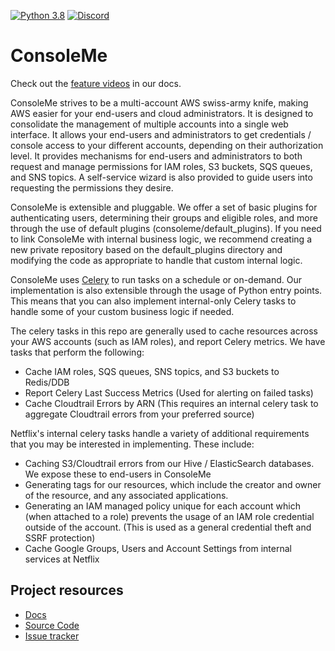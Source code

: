 [![Python 3.8](https://img.shields.io/badge/python-3.8-blue.svg)](https://www.python.org/downloads/release/python-386/)
[![Discord](https://img.shields.io/discord/730908778299523072?label=Discord&logo=discord&style=flat-square)](https://discord.gg/tZ8S7Yg)

# ConsoleMe

Check out the [feature videos](https://hawkins.gitbook.io/consoleme/-MIbeRYdUmUbgMDIomQv/feature-videos) in our docs.

ConsoleMe strives to be a multi-account AWS swiss-army knife, making AWS easier for your end-users and cloud administrators.
It is designed to consolidate the management of multiple accounts into a single web interface. It allows your end-users
and administrators to get credentials / console access to your different accounts, depending on their authorization
level. It provides mechanisms for end-users and administrators to both request and manage permissions for IAM roles,
S3 buckets, SQS queues, and SNS topics. A self-service wizard is also provided to guide users into requesting the
permissions they desire.

ConsoleMe is extensible and pluggable. We offer a set of basic plugins for authenticating users, determining their
groups and eligible roles, and more through the use of default plugins (consoleme/default_plugins).
If you need to link ConsoleMe with internal business logic, we recommend creating a new private repository
based on the default_plugins directory and modifying the code as appropriate to handle that custom internal logic.

ConsoleMe uses [Celery](https://github.com/celery/celery/) to run tasks on a schedule or on-demand. Our implementation
is also extensible through the usage of Python entry points. This means that you can also implement internal-only
Celery tasks to handle some of your custom business logic if needed.

The celery tasks in this repo are generally used to cache resources across your AWS accounts (such as IAM roles),
and report Celery metrics. We have tasks that perform the following:

- Cache IAM roles, SQS queues, SNS topics, and S3 buckets to Redis/DDB
- Report Celery Last Success Metrics (Used for alerting on failed tasks)
- Cache Cloudtrail Errors by ARN (This requires an internal celery task to aggregate Cloudtrail errors from your
  preferred source)

Netflix's internal celery tasks handle a variety of additional requirements that you may
be interested in implementing. These include:

- Caching S3/Cloudtrail errors from our Hive / ElasticSearch databases. We expose these to end-users in ConsoleMe
- Generating tags for our resources, which include the creator and owner of the resource, and any associated applications.
- Generating an IAM managed policy unique for each account which (when attached to a role) prevents the usage of an IAM
  role credential outside of the account. (This is used as a general credential theft and SSRF protection)
- Cache Google Groups, Users and Account Settings from internal services at Netflix

## Project resources

- [Docs](https://hawkins.gitbook.io/consoleme/)
- [Source Code](https://github.com/netflix/consoleme)
- [Issue tracker](https://github.com/netflix/consoleme/issues)

